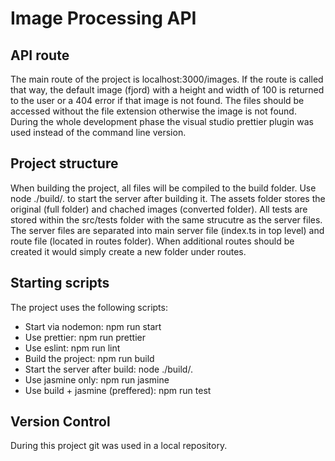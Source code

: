 # Image Processing API

## API route

The main route of the project is localhost:3000/images. If the route is called that way, the default image (fjord) with a height and width of 100 is returned to the user or a 404 error if that image is not found.
The files should be accessed without the file extension otherwise the image is not found.
During the whole development phase the visual studio prettier plugin was used instead of the command line version.

## Project structure

When building the project, all files will be compiled to the build folder. Use node ./build/. to start the server after building it.
The assets folder stores the original (full folder) and chached images (converted folder).
All tests are stored within the src/tests folder with the same strucutre as the server files.
The server files are separated into main server file (index.ts in top level) and route file (located in routes folder). When additional routes should be created it would simply create a new folder under routes.

## Starting scripts

The project uses the following scripts:

- Start via nodemon: npm run start
- Use prettier: npm run prettier
- Use eslint: npm run lint
- Build the project: npm run build
- Start the server after build: node ./build/.
- Use jasmine only: npm run jasmine
- Use build + jasmine (preffered): npm run test

## Version Control

During this project git was used in a local repository.
